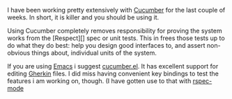 I have been working pretty extensively with [Cucumber][] for the last
couple of weeks.  In short, it is killer and you should be using it.

Using Cucumber completely removes responsibility for proving the
system works from the [Respect][] spec or unit tests.  This in frees
those tests up to do what they do best: help you design good
interfaces to, and assert non-obvious things about, individual units
of the system.

If you are using [Emacs][] i suggest [cucumber.el][].  It has
excellent support for editing [Gherkin][] files.  I did miss having
convenient key bindings to test the features i am working on, though.
(I have gotten use to that with [rspec-mode]


[rspec-mode]: http://barelyenough.org/blog/projects/rspec-mode/
[gherkin]: http://wiki.github.com/aslakhellesoy/cucumber/gherkin
[rspec]: http://rsepc.info
[emacs]: http://www.gnu.org/software/emacs/
[cucumber]: http://cukes.info
[cucumber.el]: http://github.com/michaelklishin/cucumber.el/tree/master
